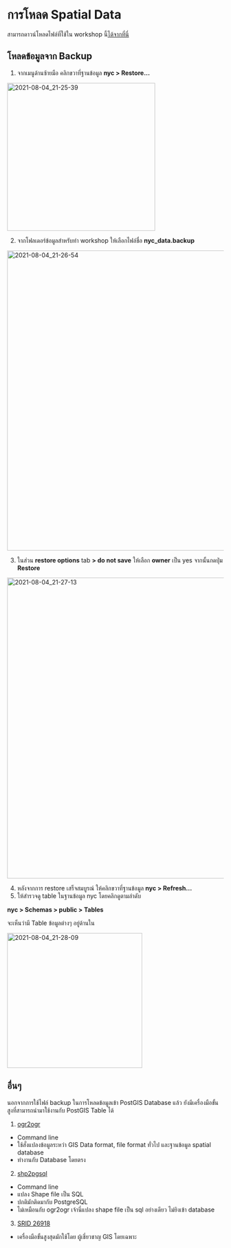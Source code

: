 
# การโหลด Spatial Data

สามารถดาวน์โหลดไฟล์ที่ใช้ใน workshop นี้[ได้จากที่นี่](https://www.dropbox.com/s/ejnppxj6bfvpl5l/nyc_data.backup.zip?dl=0)

## โหลดข้อมูลจาก Backup 

1. จากเมนูด้านซ้ายมือ คลิกขวาที่ฐานข้อมูล **nyc > Restore...**

<img width="344" alt="2021-08-04_21-25-39" src="https://user-images.githubusercontent.com/85179/128198639-8f3b9341-58b0-440c-93c0-20238fe292f1.png">


2. จากโฟลเดอร์ข้อมูลสำหรับทำ workshop ให้เลือกไฟล์ชื่อ **nyc_data.backup**

<img width="698" alt="2021-08-04_21-26-54" src="https://user-images.githubusercontent.com/85179/128199119-26872620-6f55-4ce7-be7a-a943a51dd7d7.png">


3. ในส่วน **restore options** tab **> do not save** ให้เลือก **owner** เป็น yes
จากนั้นกดปุ่ม **Restore**

<img width="700" alt="2021-08-04_21-27-13" src="https://user-images.githubusercontent.com/85179/128199136-6c609938-dae8-4e78-9fd4-540ab2a4046d.png">


4. หลังจากการ restore เสร็จสมบูรณ์ ให้คลิกขวาที่ฐานข้อมูล **nyc > Refresh...**
5. ให้สำรวจดู table ในฐานข้อมูล nyc โดยคลิกดูตามลำดับ

**nyc > Schemas > public > Tables**

จะเห็นว่ามี Table ข้อมูลต่างๆ อยู่ด้านใน

<img width="314" alt="2021-08-04_21-28-09" src="https://user-images.githubusercontent.com/85179/128199220-abb0b962-5834-4604-a1e7-d05778e280ca.png">


## อื่นๆ 

นอกจากการใช้ไฟล์ backup ในการโหลดข้อมูลเข้า PostGIS Database แล้ว ยังมีเครื่องมือขั้นสูงที่สามารถนำมาใช้งานกับ PostGIS Table ได้

1. [ogr2ogr](https://postgis.net/workshops/postgis-intro/loading_data.html#loading-with-ogr2ogr) 
- Command line 
- ใช้สั่งแปลงข้อมูลระหว่า GIS Data format, file format ทั่วไป และฐานข้อมูล spatial database
- ทำงานกับ Database โดยตรง

2. [shp2pgsql](https://postgis.net/workshops/postgis-intro/loading_data.html#loading-with-shp2pgsql)
- Command line
- แปลง Shape file เป็น SQL
- ปกติมักติดมากับ PostgreSQL
- ไม่เหมือนกับ ogr2ogr เจ้านี่แปลง shape file เป็น sql อย่างเดียว ไม่ยิงเข้า database

3. [SRID 26918](https://postgis.net/workshops/postgis-intro/loading_data.html#srid-26918-what-s-with-that)

- เครื่องมือขั้นสูงสุดมักใช้โดย ผู้เชี่ยวชาญ GIS โดยเฉพาะ
